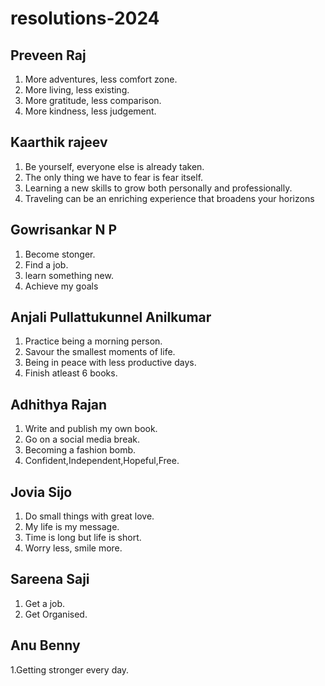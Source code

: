 # resolutions-2024

## Preveen Raj
1. More adventures, less comfort zone.
2. More living, less existing.
3. More gratitude, less comparison.
4. More kindness, less judgement.

## Kaarthik rajeev
1. Be yourself, everyone else is already taken.
2. The only thing we have to fear is fear itself.
3. Learning a new skills to grow both personally and professionally.
4. Traveling can be an enriching experience that broadens your horizons

## Gowrisankar N P
1. Become stonger.
2. Find a job.
3. learn something new.
4. Achieve my goals

## Anjali Pullattukunnel Anilkumar
1. Practice being a morning person.
2. Savour the smallest moments of life.
3. Being in peace with less productive days.
4. Finish atleast 6 books.

## Adhithya Rajan
1. Write and publish my own book.
2. Go on a social media break.
3. Becoming a fashion bomb.
4. Confident,Independent,Hopeful,Free.

## Jovia Sijo
1. Do small things with great love.
2. My life is my message.
3. Time is long but life is short.
4. Worry less, smile more.

## Sareena Saji
1. Get a job.
2. Get Organised.

## Anu Benny
1.Getting stronger every day.




